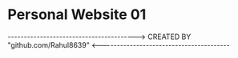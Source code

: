 # Personal Website 01


----------------------------------------> CREATED BY "github.com/Rahul8639" <----------------------------------------
